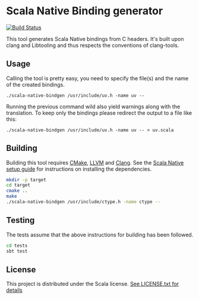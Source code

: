 # Scala Native Binding generator

[![Build Status](https://travis-ci.com/kornilova-l/scala-native-bindgen.svg?branch=master)](https://travis-ci.com/kornilova-l/scala-native-bindgen)

This tool generates Scala Native bindings from C headers. It's built upon clang and Libtooling and thus respects the conventions of clang-tools.

## Usage

Calling the tool is pretty easy, you need to specify the file(s) and the name of the created bindings.

`./scala-native-bindgen /usr/include/uv.h -name uv --`

Running the previous command wild also yield warnings along with the translation. To keep only the bindings please redirect the output to a file like this:

`./scala-native-bindgen /usr/include/uv.h -name uv -- > uv.scala`

## Building

Building this tool requires [CMake], [LLVM] and [Clang]. See the [Scala
Native setup guide] for instructions on installing the dependencies.

```sh
mkdir -p target
cd target
cmake ..
make
./scala-native-bindgen /usr/include/ctype.h -name ctype --
```

 [CMake]: https://cmake.org/
 [LLVM]: https://llvm.org/
 [Clang]: https://clang.llvm.org/
 [Scala Native setup guide]: http://www.scala-native.org/en/latest/user/setup.html

## Testing

The tests assume that the above instructions for building has been
followed.

```sh
cd tests
sbt test
```

## License

This project is distributed under the Scala license.
[See LICENSE.txt for details](LICENSE.txt)
